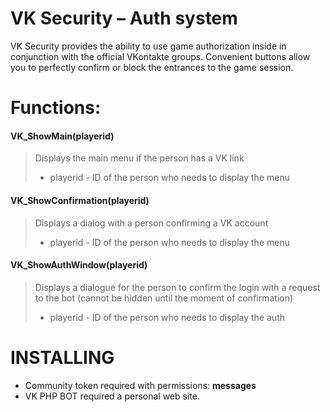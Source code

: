 # VK Security – Auth system

VK Security provides the ability to use game authorization inside in conjunction with the official VKontakte groups.
Convenient buttons allow you to perfectly confirm or block the entrances to the game session.

# Functions:
#### VK_ShowMain(playerid)
> Displays the main menu if the person has a VK link
> + playerid - ID of the person who needs to display the menu
#### VK_ShowConfirmation(playerid)
> Displays a dialog with a person confirming a VK account
> + playerid - ID of the person who needs to display the menu
#### VK_ShowAuthWindow(playerid) 
> Displays a dialogue for the person to confirm the login with a request to the bot (cannot be hidden until the moment of confirmation)
> + playerid - ID of the person who needs to display the auth

# INSTALLING
+ Community token required with permissions: **messages**
+ VK PHP BOT required a personal web site.

